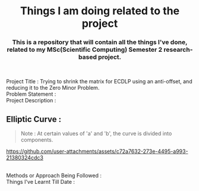 <h1 align="center">Things I am doing related to the project</h1>
<h3 align="center">This is a repository that will contain all the things I've done, related to my MSc(Scientific Computing) Semester 2 research-based project.</h3>
<br/>

Project Title : Trying to shrink the matrix for ECDLP using an anti-offset, and reducing it to the Zero Minor Problem.
<br/>Problem Statement : 
<br/>Project Description : 
<br/>
## Elliptic Curve :

> Note : At certain values of 'a' and 'b', the curve is divided into components.

https://github.com/user-attachments/assets/c72a7632-273e-4495-a993-21380324cdc3

<br/>Methods or Approach Being Followed : 
<br/>Things I've Learnt Till Date : 
